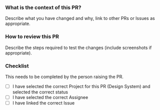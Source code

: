 <!-- ignore-task-list-start -->

### What is the context of this PR?

Describe what you have changed and why, link to other PRs or Issues as appropriate.

### How to review this PR

Describe the steps required to test the changes (include screenshots if appropriate).

### Checklist

This needs to be completed by the person raising the PR.

<!-- ignore-task-list-end -->

- [ ] I have selected the correct Project for this PR (Design System) and selected the correct status
- [ ] I have selected the correct Assignee
- [ ] I have linked the correct Issue

